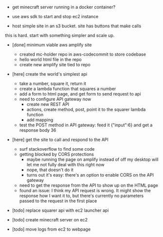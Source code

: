 - get minecraft server running in a docker container?
- use aws sdk to start and stop ec2 instance

- host simple site in an s3 bucket. site has buttons that make calls 



this is hard. start with something simpler and scale up.

- [done] minimum viable aws amplify site 
    - created mc-holder repo in aws-codecommit to store codebase
    - hello world html file in the repo
    - create new amplify site tied to repo 
- [here] create the world's simplest api 
    - take a number, square it, return it
    - create a lambda function that squares a number
    - add a form to html page, and get form to send request to api
    - need to configure API gateway now
        - create new REST API 
        - actions, create method, post, point it to the squarer lambda function
        - add mapping 
    - test the POST method in API gateway: feed it {"input":6} and get a response body 36
- [here] get the site to call and respond to the API 
    - surf stackoverflow to find some code 
    - getting blocked by CORS protections
        - maybe running the page on amplify instead of off my desktop will let me not fully deal with this right now
        - nope, that doesn't do it
        - turns out it's easy: there's an option to enable CORS on the API gateway
    - need to get the response from the API to show up on the HTML page
    - found an issue: I think my API request is wrong. It might show the response how I want it to, but there's currently no parameters passed to the request in the first place

- [todo] replace squarer api with ec2 launcher api 
- [todo] create minecraft server on ec2
- [todo] move logs from ec2 to webpage
